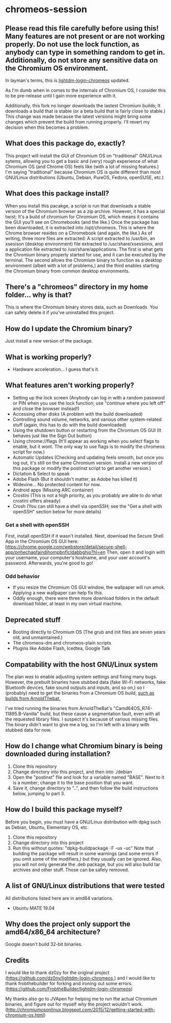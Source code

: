 # chromeos-session

## Please read this file carefully before using this! Many features are not present or are not working properly. Do not use the lock function, as anybody can type in something random to get in. Additionally, do not store any sensitive data on the Chromium OS environment.

In layman's terms, this is [lightdm-login-chromeos](https://github.com/dz0ny/lightdm-login-chromeos) updated.

As I'm dumb when in comes to the internals of Chromium OS, I consider this to be pre-release until I gain more experience with it.

Additionally, this fork no longer downloads the lastest Chromium builds; It downloads a build that is stable (or a beta build that is fairly close to stable.) This change was made because the latest versions might bring some changes which prevent the build from running properly. I'll revert my decision when this becomes a problem.

## What does this package do, exactly?

This project will install the GUI of Chromium OS on "traditional" GNU/Linux sytems, allowing you to get a basic and (very) rough experience of what Chromium OS (and Chrome OS) feels like (with a lot of missing features.) I'm saying "traditional" because Chromium OS is quite different than most GNU/Linux distributions (Ubuntu, Debian, PureOS, Fedora, openSUSE, etc.)

## What does this package install?

When you install this pacakge, a script is run that downloads a stable version of the Chromium browser as a zip archive. However, it has a special twist; It's a build of chromium for Chromium OS, which means it contains the GUI you'll see on Chromebooks (and the like.) Once the package has been downloaded, it is extracted into /opt/chromeos. This is where the Chrome browser resides on a Chromebook (and again, the like.) As of writing, three more files are extracted: A script extracted to /usr/bin, an xsesison (desktop environment) file extracted to /usr/share/xsessions, and a application file extracted to /usr/share/applications. The first is what gets the Chromium binary properly started for use, and it can be executed by the terminal. The second allows the Chromium binary to function as a desktop environment (albeit with a lot of problems,) and the third enables starting the Chromium binary from common desktop environments.

## There's a "chromeos" directory in my home folder... why is that?

This is where the Chromium binary stores data, such as Downloads. You can safely delete it if you've uninstalled this project.

## How do I update the Chromium binary?

Just install a new version of the package.

## What is working properly?
 
* Hardware acceleration... I guess that's it.

## What features aren't working properly?

* Setting up the lock screen (Anybody can log in with a random password or PIN when you use the lock function; use "continue where you left off" and close the browser instead!)
* Accessing other disks (A problem with the build downloaded)
* Controlling sound volume, networks, and various other system-related stuff (again, this has to do with the build downloaded)
* Using the shutdown button or restarting from the Chromium OS GUI (It behaves just like the Sign Out button)
* Using chrome://flags (It'll appear as working when you select flags to enable, but it wont. The only way to use flags is to modify the chromeos script for now.)
* Automatic Updates (Checking and updating feels smooth, but once you log out, it's still on the same Chromium version. Install a new version of this package or modify the postinst script to get another version.)
* Dictation & Select to speak
* Adobe Flash (But it shouldn't matter, as Adobe has killed it)
* Widevine... No protected content for now.
* Android apps (Missing ARC container)
* Crostini (This is not a high priority, as you probably are able to do what crostini offers already)
* Crosh (You can still have a shell via openSSH; see the "Get a shell with openSSH" section below for more details)

### Get a shell with openSSH 

First, install openSSH if it wasn't installed.
Next, download the Secure Shell App in the Chromium OS GUI here: https://chrome.google.com/webstore/detail/secure-shell-app/pnhechapfaindjhompbnflcldabbghjo?hl=en
Then, open it and login with your username, your computer's hostname, and your user account's password. Afterwards, you're good to go!

### Odd behavior

* If you resize the Chromium OS GUI window, the wallpaper will run amok. Applying a new wallpaper can help fix this.
* Oddly enough, there were three more download folders in the default download folder, at least in my own virtual machine.

## Deprecated stuff

* Booting directly to Chromium OS (The grub and init files are seven years old, and unmaintained.)
* The chromeos-dm and chromeos-plain scripts
* Plugins like Adobe Flash, Icedtea, Google Talk

## Compatability with the host GNU/Linux system

The plan *was* to enable adjusting system settings and fixing many bugs. However, the prebuilt binaries have stubbed data (fake Wi-Fi networks, fake Bluetooth devices, fake sound outputs and inputs, and so on,) so I (probably) need to get the binaries from a Chromium OS build, [such as builds from ArnoldThebat.](https://arnoldthebat.co.uk/wordpress/chromium-os/)

I've tried running the binaries from ArnoldTheBat's "Camd64OS_R74-11895.B-Vanilla" build, but these cause a segmentation fault, even with all the requested library files. I suspect it's because of various missing files.
The binary didn't want to give me a log, so I'm left with a binary with stubbed data for now.

## How do I change what Chromium binary is being downloaded during installation?

1. Clone this repository
2. Change directory into this project, and then into ./debian
3. Open the "postinst" file and look for a variable named "BASE". Next to it is a number; change it to the base position that you want.
4. Save it, change directory to "..", and then follow the build instructions below, jumping to part 3.

## How do I build this package myself?
Before you begin, you must have a GNU/Linux distribution with dpkg such as Debian, Ubuntu, Elementary OS, etc.

1. Clone this repository
2. Change directory into this project
3. Run this without quotes: "dpkg-buildpackage -F -us -uc"
Note that building the package will result in some warnings (and some errors if you omit some of the modifiers,) but they usually can be ignored.
Also, you will not only generate the .deb package, but you will also build tar archives and other stuff. Those can be safely removed.

## A list of GNU/Linux distributions that were tested
All distributions listed here are in amd64 variations.

* Ubuntu MATE 19.04
 
## Why does the project only support the amd64/x86_64 architecture?

Google doesn't build 32-bit binaries.

## Credits

I would like to thank dz0zy for the original project (https://github.com/dz0ny/lightdm-login-chromeos,) and I would like to thank frobthebuilder for forking and ironing out some errors. (https://github.com/FrobtheBuilder/lightdm-login-chromeos)

My thanks also go to JVApen for helping me to run the actual Chromium binaries, and figure out for myself why the project wouldn't work. (http://chromiumosonlinux.blogspot.com/2015/12/getting-started-with-chromium-os.html)
